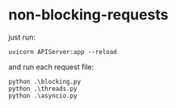 # non-blocking-requests

just run:

```
uvicorn APIServer:app --reload
```

and run each request file:
```
python .\blocking.py
python .\threads.py
python .\asyncio.py 
```


